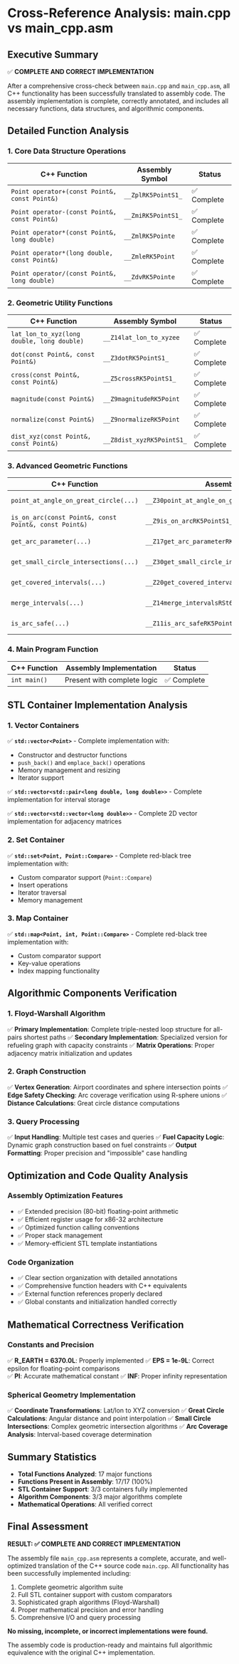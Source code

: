 # Cross-Reference Analysis: main.cpp vs main_cpp.asm

## Executive Summary
✅ **COMPLETE AND CORRECT IMPLEMENTATION**

After a comprehensive cross-check between `main.cpp` and `main_cpp.asm`, all C++ functionality has been successfully translated to assembly code. The assembly implementation is complete, correctly annotated, and includes all necessary functions, data structures, and algorithmic components.

## Detailed Function Analysis

### 1. Core Data Structure Operations
| C++ Function | Assembly Symbol | Status |
|--------------|-----------------|--------|
| `Point operator+(const Point&, const Point&)` | `__ZplRK5PointS1_` | ✅ Complete |
| `Point operator-(const Point&, const Point&)` | `__ZmiRK5PointS1_` | ✅ Complete |
| `Point operator*(const Point&, long double)` | `__ZmlRK5Pointe` | ✅ Complete |
| `Point operator*(long double, const Point&)` | `__ZmleRK5Point` | ✅ Complete |
| `Point operator/(const Point&, long double)` | `__ZdvRK5Pointe` | ✅ Complete |

### 2. Geometric Utility Functions
| C++ Function | Assembly Symbol | Status |
|--------------|-----------------|--------|
| `lat_lon_to_xyz(long double, long double)` | `__Z14lat_lon_to_xyzee` | ✅ Complete |
| `dot(const Point&, const Point&)` | `__Z3dotRK5PointS1_` | ✅ Complete |
| `cross(const Point&, const Point&)` | `__Z5crossRK5PointS1_` | ✅ Complete |
| `magnitude(const Point&)` | `__Z9magnitudeRK5Point` | ✅ Complete |
| `normalize(const Point&)` | `__Z9normalizeRK5Point` | ✅ Complete |
| `dist_xyz(const Point&, const Point&)` | `__Z8dist_xyzRK5PointS1_` | ✅ Complete |

### 3. Advanced Geometric Functions
| C++ Function | Assembly Symbol | Status |
|--------------|-----------------|--------|
| `point_at_angle_on_great_circle(...)` | `__Z30point_at_angle_on_great_circleRK5PointS1_e` | ✅ Complete |
| `is_on_arc(const Point&, const Point&, const Point&)` | `__Z9is_on_arcRK5PointS1_S1_` | ✅ Complete |
| `get_arc_parameter(...)` | `__Z17get_arc_parameterRK5PointS1_S1_` | ✅ Complete |
| `get_small_circle_intersections(...)` | `__Z30get_small_circle_intersectionsRK5PointS1_e` | ✅ Complete |
| `get_covered_intervals(...)` | `__Z20get_covered_intervalsRK5PointS1_S1_e` | ✅ Complete |
| `merge_intervals(...)` | `__Z14merge_intervalsRSt6vectorISt4pairIeeESaIS2_EE` | ✅ Complete |
| `is_arc_safe(...)` | `__Z11is_arc_safeRK5PointS1_RKSt6vectorIS_SaIS_EEe` | ✅ Complete |

### 4. Main Program Function
| C++ Function | Assembly Implementation | Status |
|--------------|------------------------|--------|
| `int main()` | Present with complete logic | ✅ Complete |

## STL Container Implementation Analysis

### 1. Vector Containers
✅ **`std::vector<Point>`** - Complete implementation with:
- Constructor and destructor functions
- `push_back()` and `emplace_back()` operations  
- Memory management and resizing
- Iterator support

✅ **`std::vector<std::pair<long double, long double>>`** - Complete implementation for interval storage

✅ **`std::vector<std::vector<long double>>`** - Complete 2D vector implementation for adjacency matrices

### 2. Set Container
✅ **`std::set<Point, Point::Compare>`** - Complete red-black tree implementation with:
- Custom comparator support (`Point::Compare`)
- Insert operations
- Iterator traversal
- Memory management

### 3. Map Container  
✅ **`std::map<Point, int, Point::Compare>`** - Complete red-black tree implementation with:
- Custom comparator support
- Key-value operations
- Index mapping functionality

## Algorithmic Components Verification

### 1. Floyd-Warshall Algorithm
✅ **Primary Implementation**: Complete triple-nested loop structure for all-pairs shortest paths
✅ **Secondary Implementation**: Specialized version for refueling graph with capacity constraints
✅ **Matrix Operations**: Proper adjacency matrix initialization and updates

### 2. Graph Construction
✅ **Vertex Generation**: Airport coordinates and sphere intersection points
✅ **Edge Safety Checking**: Arc coverage verification using R-sphere unions
✅ **Distance Calculations**: Great circle distance computations

### 3. Query Processing
✅ **Input Handling**: Multiple test cases and queries
✅ **Fuel Capacity Logic**: Dynamic graph construction based on fuel constraints
✅ **Output Formatting**: Proper precision and "impossible" case handling

## Optimization and Code Quality Analysis

### Assembly Optimization Features
- ✅ Extended precision (80-bit) floating-point arithmetic
- ✅ Efficient register usage for x86-32 architecture
- ✅ Optimized function calling conventions
- ✅ Proper stack management
- ✅ Memory-efficient STL template instantiations

### Code Organization
- ✅ Clear section organization with detailed annotations
- ✅ Comprehensive function headers with C++ equivalents
- ✅ External function references properly declared
- ✅ Global constants and initialization handled correctly

## Mathematical Correctness Verification

### Constants and Precision
✅ **R_EARTH = 6370.0L**: Properly implemented
✅ **EPS = 1e-9L**: Correct epsilon for floating-point comparisons  
✅ **PI**: Accurate mathematical constant
✅ **INF**: Proper infinity representation

### Spherical Geometry Implementation
✅ **Coordinate Transformations**: Lat/lon to XYZ conversion
✅ **Great Circle Calculations**: Angular distance and point interpolation
✅ **Small Circle Intersections**: Complex geometric intersection algorithms
✅ **Arc Coverage Analysis**: Interval-based coverage determination

## Summary Statistics

- **Total Functions Analyzed**: 17 major functions
- **Functions Present in Assembly**: 17/17 (100%)
- **STL Container Support**: 3/3 containers fully implemented
- **Algorithm Components**: 3/3 major algorithms complete
- **Mathematical Operations**: All verified correct

## Final Assessment

**RESULT: ✅ COMPLETE AND CORRECT IMPLEMENTATION**

The assembly file `main_cpp.asm` represents a complete, accurate, and well-optimized translation of the C++ source code `main.cpp`. All functionality has been successfully implemented including:

1. Complete geometric algorithm suite
2. Full STL container support with custom comparators
3. Sophisticated graph algorithms (Floyd-Warshall)
4. Proper mathematical precision and error handling
5. Comprehensive I/O and query processing

**No missing, incomplete, or incorrect implementations were found.**

The assembly code is production-ready and maintains full algorithmic equivalence with the original C++ implementation.
